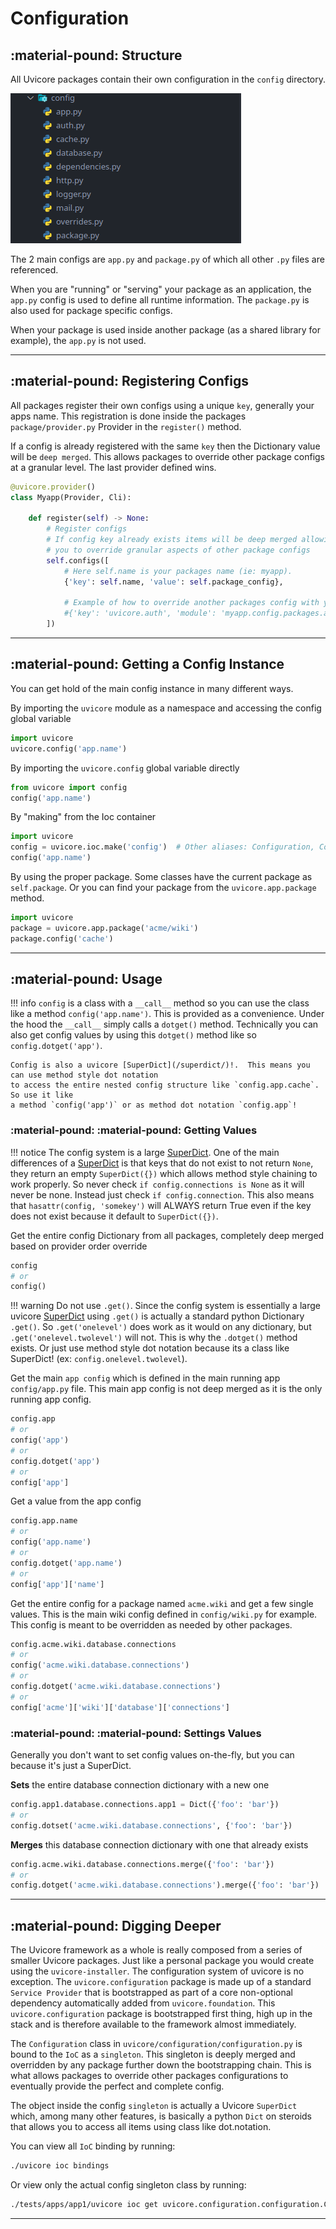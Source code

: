 # Configuration


## :material-pound: Structure

All Uvicore packages contain their own configuration in the `config` directory.

![](../files/folder-config01.png)


The 2 main configs are `app.py` and `package.py` of which all other `.py` files are referenced.

When you are "running" or "serving" your package as an application, the `app.py` config is used to define all runtime information.  The `package.py` is also used for package specific configs.

When your package is used inside another package (as a shared library for example), the `app.py` is not used.

---




## :material-pound: Registering Configs

All packages register their own configs using a unique `key`, generally your apps name.  This
registration is done inside the packages `package/provider.py` Provider in the `register()` method.

If a config is already registered with the same `key` then the Dictionary value
will be `deep merged`.  This allows packages to override other package configs
at a granular level.  The last provider defined wins.

```python
@uvicore.provider()
class Myapp(Provider, Cli):

    def register(self) -> None:
        # Register configs
        # If config key already exists items will be deep merged allowing
        # you to override granular aspects of other package configs
        self.configs([
            # Here self.name is your packages name (ie: myapp).
            {'key': self.name, 'value': self.package_config},

            # Example of how to override another packages config with your own.
            #{'key': 'uvicore.auth', 'module': 'myapp.config.packages.auth.config'},
        ])
```

---




## :material-pound: Getting a Config Instance

You can get hold of the main config instance in many different ways.

By importing the `uvicore` module as a namespace and accessing the config global
variable
```python
import uvicore
uvicore.config('app.name')
```

By importing the `uvicore.config` global variable directly
```python
from uvicore import config
config('app.name')
```

By "making" from the Ioc container
```python
import uvicore
config = uvicore.ioc.make('config')  # Other aliases: Configuration, Config
config('app.name')
```

By using the proper package.  Some classes have the current package as `self.package`.
Or you can find your package from the `uvicore.app.package` method.
```python
import uvicore
package = uvicore.app.package('acme/wiki')
package.config('cache')
```

---





## :material-pound: Usage

!!! info
    `config` is a class with a `__call__` method so you can use the class like a
    method `config('app.name')`.  This is provided as a convenience.
    Under the hood the `__call__` simply calls a `dotget()` method.  Technically you
    can also get config values by using this `dotget()` method like so
    `config.dotget('app')`.

    Config is also a uvicore [SuperDict](/superdict/)!.  This means you can use method style dot notation
    to access the entire nested config structure like `config.app.cache`.  So use it like
    a method `config('app')` or as method dot notation `config.app`!


### :material-pound: :material-pound: Getting Values

!!! notice
    The config system is a large [SuperDict](/superdict/).  One of the main differences of a [SuperDict](/superdict/) is that keys that do not exist to not return `None`, they return an empty `SuperDict({})` which allows method style chaining to work properly.  So never check `if config.connections is None` as it will never be none.  Instead just check `if config.connection`.  This also means that `hasattr(config, 'somekey')` will ALWAYS return True even if the key does not exist because it default to `SuperDict({})`.


Get the entire config Dictionary from all packages, completely deep merged based
on provider order override
```python
config
# or
config()
```

!!! warning
    Do not use `.get()`.  Since the config system is essentially a large uvicore [SuperDict](/superdict/) using `.get()` is actually a standard python Dictionary `.get()`.  So `.get('onelevel')` does work as it would on any dictionary, but `.get('onelevel.twolevel')` will not.  This is why the `.dotget()` method exists.  Or just use method style dot notation because its a class like SuperDict! (ex: `config.onelevel.twolevel`).


Get the main `app config` which is defined in the main running app
`config/app.py` file.  This main app config is not deep merged as it is the only
running app config.
```python
config.app
# or
config('app')
# or
config.dotget('app')
# or
config['app']
```

Get a value from the app config
```python
config.app.name
# or
config('app.name')
# or
config.dotget('app.name')
# or
config['app']['name']
```

Get the entire config for a package named `acme.wiki` and get a few single
values.  This is the main wiki config defined in `config/wiki.py` for example.
This config is meant to be overridden as needed by other packages.
```python
config.acme.wiki.database.connections
# or
config('acme.wiki.database.connections')
# or
config.dotget('acme.wiki.database.connections')
# or
config['acme']['wiki']['database']['connections']
```

### :material-pound: :material-pound: Settings Values

Generally you don't want to set config values on-the-fly, but you can because it's just a SuperDict.

**Sets** the entire database connection dictionary with a new one
```python
config.app1.database.connections.app1 = Dict({'foo': 'bar'})
# or
config.dotset('acme.wiki.database.connections', {'foo': 'bar'})
```

**Merges** this database connection dictionary with one that already exists
```python
config.acme.wiki.database.connections.merge({'foo': 'bar'})
# or
config.dotget('acme.wiki.database.connections').merge({'foo': 'bar'})
```

---




## :material-pound: Digging Deeper

The Uvicore framework as a whole is really composed from a series of smaller Uvicore packages.  Just like a personal package you would create using the `uvicore-installer`.  The configuration system of uvicore is no exception.  The `uvicore.configuration` package is made up of a standard `Service Provider` that is bootstrapped as part of a core non-optional dependency automatically added from `uvicore.foundation`.  This `uvicore.configuration` package is bootstrapped first thing, high up in the stack and is therefore available to the framework almost immediately.

The `Configuration` class in `uvicore/configuration/configuration.py` is bound to the `IoC` as a `singleton`.  This singleton is deeply merged and overridden by any package further down the bootstrapping chain.  This is what allows packages to override other packages configurations to eventually provide the perfect and complete config.

The object inside the config `singleton` is actually a Uvicore `SuperDict` which, among many other features, is basically a python `Dict` on steroids that allows you to access all items using class like dot.notation.

You can view all `IoC` binding by running:
```bash
./uvicore ioc bindings
```

Or view only the actual config singleton class by running:
```bash
./tests/apps/app1/uvicore ioc get uvicore.configuration.configuration.Configuration
```

---
